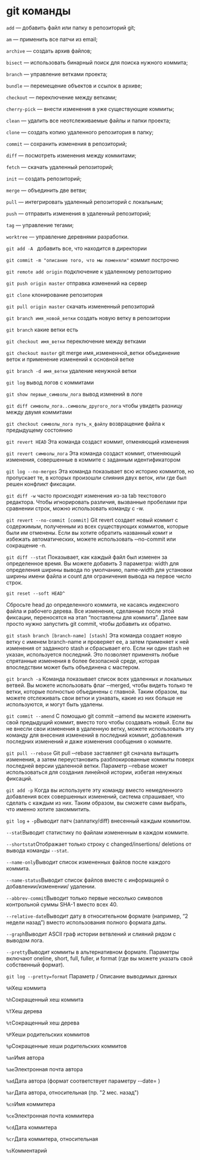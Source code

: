 # git команды

`add` — добавить файл или папку в репозиторий git;

`am`
    — применить все патчи из email;

`archive` 
    — создать архив файлов;

`bisect` 
    — использовать бинарный поиск для поиска нужного коммита;

`branch` 
    — управление ветками проекта;

`bundle` — перемещение объектов и ссылок в архиве;

`checkout` — переключение между ветками;

`cherry-pick` — внести изменения в уже существующие коммиты;

`clean` — удалить все неотслеживаемые файлы и папки проекта;

`clone` — создать копию удаленного репозитория в папку;

`commit` — сохранить изменения в репозиторий;

`diff` — посмотреть изменения между коммитами;

`fetch` — скачать удаленный репозиторий;

`init` — создать репозиторий;

`merge` — объединить две ветви;

`pull` — интегрировать удаленный репозиторий с локальным;

`push` — отправить изменения в удаленный репозиторий;

`tag` — управление тегами;

`worktree` — управление деревнями разработки.

`git add -A `
добавить все, что находится в директории

`git commit -m "описание того, что мы поменяли"`
коммит построчно

`git remote add origin`
подключение к удаленному репозиторию

`git push origin master`
отправка изменений на сервер

`git clone`
клонирование репозитория

`git pull origin master`
скачать измененный репозиторий

`git branch имя_новой_ветки`
создать новую ветку в репозитории

`git branch`
какие ветки есть

`git checkout имя_ветки`
переключение между ветками

`git checkout master`
    git merge имя_измененной_ветки
    объединение веток и применение изменений к основной ветке

`git branch -d имя_ветки`
удаление ненужной ветки

`git log`
вывод логов с коммитами

`git show первые_символы_лога`
вывод измнений в логе

`git diff символы_лога..символы_другого_лога`
чтобы увидеть разницу между двумя коммитами

`git checkout символы_лога путь_к_файлу`
возвращение файла к предыдущему состоянию

`git revert HEAD`
Эта команда создаст коммит, отменяющий изменения

`git revert символы_лога`
Эта команда создаст коммит, отменяющий изменения, совершенные в коммите с заданным идентификатором

`git log ‐‐no-merges`
Эта команда показывает всю историю коммитов, но пропускает те, в которых произошли слияния двух веток, 
или где был решен конфликт фиксации. 

`git diff -w`
часто происходят изменения из-за tab текстового редактора. Чтобы игнорировать различия, вызванные 
пробелами при сравнении строк, можно использовать команду с -w.

`git revert ‐‐no-commit [commit]`
Git revert создает новый коммит с содержимым, полученным из всех существующих коммитов, которые были
им отменены. Если вы хотите обратить названный комит и избежать автоматических, можете использовать 
‐‐no-commit или сокращение -n.

`git diff ‐‐stat`
Показывает, как каждый файл был изменен за определенное время. Вы можете добавить 3 параметра: width
для определения ширины вывода по умолчанию, name-width для установки ширины имени файла и count для 
ограничения вывода на первое число строк.

`git reset ‐‐soft HEAD^`

Сбросьте head до определенного коммита, не касаясь индексного файла и рабочего дерева. Все изменения, 
сделанные после этой фиксации, переносятся на этап “поставлены для коммита”. Далее вам просто нужно 
запустить git commit, чтобы добавить их обратно.

`git stash branch [branch-name] [stash]`
Эта команда создает новую ветку с именем branch-name и проверяет ее, а затем применяет к ней изменения 
от заданного stash и сбрасывает его. Если ни один stash не указан, используется последний. Это позволяет 
применять любые спрятанные изменения в более безопасной среде, которая впоследствии может быть объединена 
с мастером.

`git branch -a`
Команда показывает список всех удаленных и локальных ветвей. Вы можете использовать флаг ‐‐merged, чтобы 
видеть только те ветки, которые полностью объединены с главной. Таким образом, вы можете отслеживать свои
ветки и узнавать, какие из них больше не используются, и могут быть удалены.

`git commit ‐‐amend`
С помощью git commit ‐‐amend вы можете изменить свой предыдущий коммит, вместо того чтобы создавать новый. 
Если вы не внесли свои изменения в удаленную ветку, можете использовать эту команду для внесения изменений 
в последний коммит, добавления последних изменений и даже изменения сообщения о коммите.

`git pull ‐‐rebase`
Git pull ‐‐rebase заставляет git сначала вытащить изменения, а затем переустановить разблокированные коммиты
поверх последней версии удаленной ветки. Параметр ‐‐rebase может использоваться для создания линейной истории,
избегая ненужных фиксаций.

`git add -p`
Когда вы используете эту команду вместо немедленного добавления всех совершенных изменений, система спрашивает,
что сделать с каждым из них. Таким образом, вы сможете сами выбрать, что именно хотите закоммитить.

`git log` +
`-p`Выводит патч (заплатку/diff) внесенный каждым коммитом.

`--stat`Выводит статистику по файлам измененным в каждом коммите.

`--shortstat`Отображает только строку с changed/insertions/
deletions от вывода команды `--stat`.

`--name-only`Выводит список измененных файлов после каждого коммита.

`--name-status`Выводит список файлов вместе с информацией о добавлении/изменении/
удалении.

`--abbrev-commit`Выводит только первые несколько символов контрольной суммы SHA-1 вместо всех 40.

`--relative-date`Выводит дату в относительном формате (например, “2 недели назад”) вместо использования полного формата даты.

`--graph`Выводит ASCII граф истории ветвлений и слияний рядом с выводом лога.

`--pretty`Выводит коммиты в альтернативном формате. Параметры включают oneline, short, full, fuller, и format (где вы можете указать свой собственный формат).

`git log --pretty=format`
Параметр / Описание выводимых данных

`%H`Хеш коммита

`%h`Сокращенный хеш коммита

`%T`Хеш дерева

`%t`Сокращенный хеш дерева

`%P`Хеши родительских коммитов

`%p`Сокращенные хеши родительских коммитов

`%an`Имя автора

`%ae`Электронная почта автора

`%ad`Дата автора (формат соответствует параметру --date= )

`%ar`Дата автора, относительная (пр. "2 мес. назад")

`%cn`Имя коммитера

`%ce`Электронная почта коммитера

`%cd`Дата коммитера

`%cr`Дата коммитера, относительная

`%s`Комментарий
